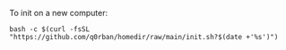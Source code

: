 To init on a new computer:

```
bash -c $(curl -fsSL "https://github.com/q0rban/homedir/raw/main/init.sh?$(date +'%s')")
```
